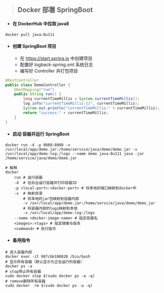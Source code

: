 > ## Docker 部署 SpringBoot 

* #### 在 DockerHub 中拉取 java8

```shell
docker pull java:8u111
```

* #### 创建 SpringBoot 项目

  * 在 https://start.spring.io 中创建项目
  * 配置好 logback-spring.xml 系统日志
  * 编写好 Controller 并打包项目

```java
@RestController
public class DemoController {
    @GetMapping("run")
    public String run() {
        long currentTimeMillis = System.currentTimeMillis();
        log.info("currentTimeMillis:{}", currentTimeMillis);
        System.out.println("currentTimeMillis:" + currentTimeMillis);
        return "success:" + currentTimeMillis;
    }
}
```

* #### 启动 容器并运行 SpringBoot

```shell
docker run -d -p 8080:8080 -v /usr/local/app/demo.jar:/home/service/java/demo/demo.jar -v /usr/local/app/demo-log:/logs --name demo java:8u111 java -jar /home/service/java/demo/demo.jar

# 解释
docker
	run # 运行容器
	-d  # 在后台运行容器并打印容器ID
	-p <local-port>:<docker-port> # 将本地的端口映射到docker中
	-v  # 映射目录
		# 将本地的jar包映射到容器内部
		-v /usr/local/app/demo.jar:/home/service/java/demo/demo.jar
		# 将容器内部的logs映射到本地
		-v /usr/local/app/demo-log:/logs
	--name <docker-image-name> # 指定容器名
	<images>:<tags> # 指定镜像与版本
	<command> # 执行指令
```

* #### 备用指令

```shell
# 进入容器内部
docker exec -it 987cbb100820 /bin/bash
# 显示所有容器（默认显示为正在运行的容器）
docker ps -a
# stop停止所有容器
sudo docker stop $(sudo docker ps -a -q)
# remove删除所有容器
sudo docker  rm $(sudo docker ps -a -q)
```

